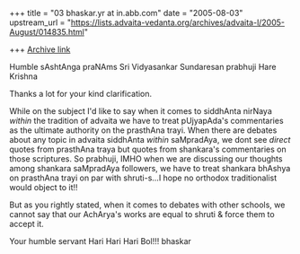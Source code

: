 +++
title = "03 bhaskar.yr at in.abb.com"
date = "2005-08-03"
upstream_url = "https://lists.advaita-vedanta.org/archives/advaita-l/2005-August/014835.html"

+++
[Archive link](https://lists.advaita-vedanta.org/archives/advaita-l/2005-August/014835.html)


Humble sAshtAnga praNAms Sri Vidyasankar Sundaresan prabhuji
Hare Krishna

Thanks a lot for your kind clarification.

While on the subject I'd like to say when it comes to siddhAnta nirNaya
*within* the tradition of advaita we have to treat pUjyapAda's commentaries
as the ultimate authority on the prasthAna trayi.  When there are debates
about any topic in advaita siddhAnta *within* saMpradAya, we dont see
*direct* quotes from prasthAna traya but quotes from shankara's
commentaries on those scriptures. So prabhuji, IMHO when we are discussing
our thoughts among shankara saMpradAya followers, we have to treat shankara
bhAshya on prasthAna trayi on par with shruti-s...I hope no orthodox
traditionalist would object to it!!

But as you rightly stated, when it comes to debates with other schools, we
cannot say that our AchArya's works are equal to shruti & force them to
accept it.

Your humble servant
Hari Hari Hari Bol!!!
bhaskar




